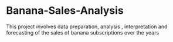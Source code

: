 # Banana-Sales-Analysis
This project involves data preparation, analysis , interpretation and forecasting of the sales of banana subscriptions over the years
